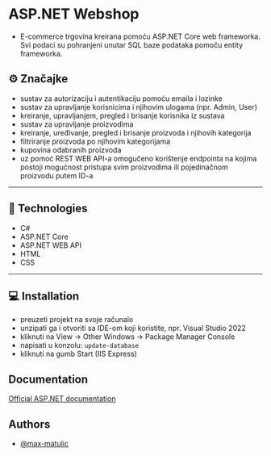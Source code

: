 
# ASP.NET Webshop

- E-commerce trgovina kreirana pomoću ASP.NET Core web frameworka. Svi podaci su pohranjeni unutar SQL baze podataka pomoču entity frameworka.

## ⚙️ Značajke

- sustav za autorizaciju i autentikaciju pomoću emaila i lozinke
- sustav za upravljanje korisnicima i njihovim ulogama (npr. Admin, User)
- kreiranje, upravljanjem, pregled i brisanje korisnika iz sustava
- sustav za upravljanje proizvodima
- kreiranje, uređivanje, pregled i brisanje proizvoda i njihovih kategorija
- filtriranje proizvoda po njihovim kategorijama
- kupovina odabranih proizvoda
- uz pomoć REST WEB API-a omogučeno korištenje endpointa na kojima postoji mogućnost pristupa svim proizvodima ili pojedinačnom proizvodu putem ID-a

---

## 📱 Technologies

- C#
- ASP.NET Core
- ASP.NET WEB API
- HTML
- CSS

---

## 💻 Installation

- preuzeti projekt na svoje računalo 
- unzipati ga i otvoriti sa IDE-om koji koristite, npr. Visual Studio 2022
- kliknuti na View -> Other Windows -> Package Manager Console
- napisati u konzolu: `update-database`
- kliknuti na gumb Start (IIS Express)

## Documentation

[Official ASP.NET documentation](https://docs.microsoft.com/en-us/aspnet/core/?view=aspnetcore-6.0)


## Authors

- [@max-matulic](https://github.com/max-matulic)

